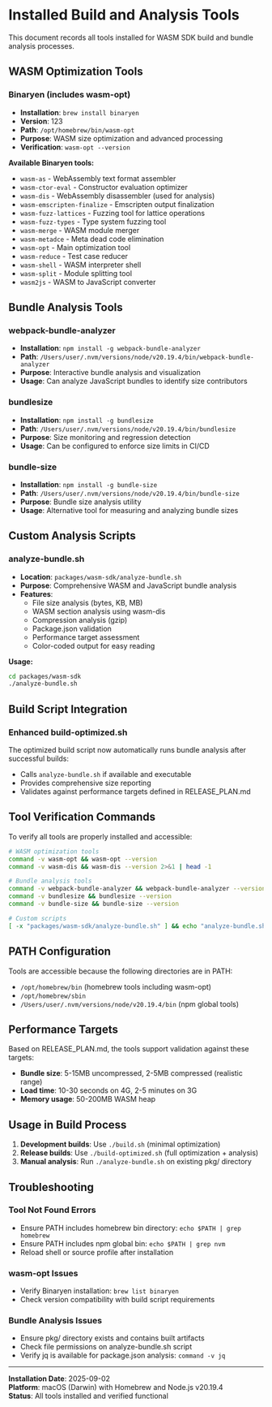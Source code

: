 # Installed Build and Analysis Tools

This document records all tools installed for WASM SDK build and bundle analysis processes.

## WASM Optimization Tools

### Binaryen (includes wasm-opt)
- **Installation**: `brew install binaryen`
- **Version**: 123
- **Path**: `/opt/homebrew/bin/wasm-opt`
- **Purpose**: WASM size optimization and advanced processing
- **Verification**: `wasm-opt --version`

**Available Binaryen tools:**
- `wasm-as` - WebAssembly text format assembler
- `wasm-ctor-eval` - Constructor evaluation optimizer
- `wasm-dis` - WebAssembly disassembler (used for analysis)
- `wasm-emscripten-finalize` - Emscripten output finalization
- `wasm-fuzz-lattices` - Fuzzing tool for lattice operations
- `wasm-fuzz-types` - Type system fuzzing tool
- `wasm-merge` - WASM module merger
- `wasm-metadce` - Meta dead code elimination
- `wasm-opt` - Main optimization tool
- `wasm-reduce` - Test case reducer
- `wasm-shell` - WASM interpreter shell
- `wasm-split` - Module splitting tool
- `wasm2js` - WASM to JavaScript converter

## Bundle Analysis Tools

### webpack-bundle-analyzer
- **Installation**: `npm install -g webpack-bundle-analyzer`
- **Path**: `/Users/user/.nvm/versions/node/v20.19.4/bin/webpack-bundle-analyzer`
- **Purpose**: Interactive bundle analysis and visualization
- **Usage**: Can analyze JavaScript bundles to identify size contributors

### bundlesize
- **Installation**: `npm install -g bundlesize`
- **Path**: `/Users/user/.nvm/versions/node/v20.19.4/bin/bundlesize`
- **Purpose**: Size monitoring and regression detection
- **Usage**: Can be configured to enforce size limits in CI/CD

### bundle-size
- **Installation**: `npm install -g bundle-size`
- **Path**: `/Users/user/.nvm/versions/node/v20.19.4/bin/bundle-size`
- **Purpose**: Bundle size analysis utility
- **Usage**: Alternative tool for measuring and analyzing bundle sizes

## Custom Analysis Scripts

### analyze-bundle.sh
- **Location**: `packages/wasm-sdk/analyze-bundle.sh`
- **Purpose**: Comprehensive WASM and JavaScript bundle analysis
- **Features**:
  - File size analysis (bytes, KB, MB)
  - WASM section analysis using wasm-dis
  - Compression analysis (gzip)
  - Package.json validation
  - Performance target assessment
  - Color-coded output for easy reading

**Usage:**
```bash
cd packages/wasm-sdk
./analyze-bundle.sh
```

## Build Script Integration

### Enhanced build-optimized.sh
The optimized build script now automatically runs bundle analysis after successful builds:
- Calls `analyze-bundle.sh` if available and executable
- Provides comprehensive size reporting
- Validates against performance targets defined in RELEASE_PLAN.md

## Tool Verification Commands

To verify all tools are properly installed and accessible:

```bash
# WASM optimization tools
command -v wasm-opt && wasm-opt --version
command -v wasm-dis && wasm-dis --version 2>&1 | head -1

# Bundle analysis tools
command -v webpack-bundle-analyzer && webpack-bundle-analyzer --version
command -v bundlesize && bundlesize --version
command -v bundle-size && bundle-size --version

# Custom scripts
[ -x "packages/wasm-sdk/analyze-bundle.sh" ] && echo "analyze-bundle.sh is executable"
```

## PATH Configuration

Tools are accessible because the following directories are in PATH:
- `/opt/homebrew/bin` (homebrew tools including wasm-opt)
- `/opt/homebrew/sbin` 
- `/Users/user/.nvm/versions/node/v20.19.4/bin` (npm global tools)

## Performance Targets

Based on RELEASE_PLAN.md, the tools support validation against these targets:
- **Bundle size**: 5-15MB uncompressed, 2-5MB compressed (realistic range)
- **Load time**: 10-30 seconds on 4G, 2-5 minutes on 3G
- **Memory usage**: 50-200MB WASM heap

## Usage in Build Process

1. **Development builds**: Use `./build.sh` (minimal optimization)
2. **Release builds**: Use `./build-optimized.sh` (full optimization + analysis)
3. **Manual analysis**: Run `./analyze-bundle.sh` on existing pkg/ directory

## Troubleshooting

### Tool Not Found Errors
- Ensure PATH includes homebrew bin directory: `echo $PATH | grep homebrew`
- Ensure PATH includes npm global bin: `echo $PATH | grep nvm`
- Reload shell or source profile after installation

### wasm-opt Issues
- Verify Binaryen installation: `brew list binaryen`
- Check version compatibility with build script requirements

### Bundle Analysis Issues  
- Ensure pkg/ directory exists and contains built artifacts
- Check file permissions on analyze-bundle.sh script
- Verify jq is available for package.json analysis: `command -v jq`

---
**Installation Date**: 2025-09-02  
**Platform**: macOS (Darwin) with Homebrew and Node.js v20.19.4  
**Status**: All tools installed and verified functional